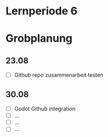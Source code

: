# Lernperiode 6
# Grobplanung
## 23.08
- [ ] Github repo zusammenarbeit testen

## 30.08
- [ ] Godot Github integration
- [ ] ...
- [ ] ...
- [ ] ...
